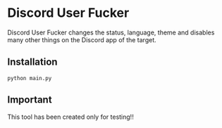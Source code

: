 # Discord User Fucker 

Discord User Fucker changes the status, language, theme and disables many other things on the Discord app of the target.

## Installation

```
python main.py
```


## Important
This tool has been created only for testing!!
